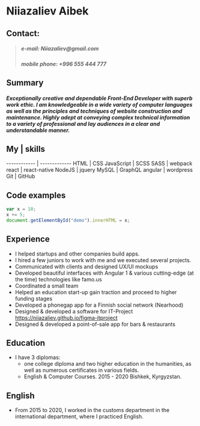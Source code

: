 # Niiazaliev Aibek

## Contact:
>##### **e-mail:** _Niiazaliev@gmail.com_ 
>##### **mobile phone:** _+996 555 444 777_

## Summary 
##### Exceptionally creative and dependable Front-End Developer with superb work ethic. I am knowledgeable in a wide variety of computer languages as well as the principles and techniques of website construction and maintenance. Highly adept at conveying complex technical information to a variety of professional and lay audiences in a clear and understandable manner.

## My | skills 
------------ | -------------
HTML | CSS 
JavaScript | SCSS
SASS | webpack
react | react-native
NodeJS | jquery
MySQL | GraphQL
angular | wordpress
Git | GitHub

## Code examples
```javascript
var x = 10;
x += 5;
document.getElementById("demo").innerHTML = x;
```

## Experience 
* I helped startups and other companies build apps. 
* I hired a few juniors to work with me and we executed several projects.
* Communicated with clients and designed UX/UI mockups
* Developed beautiful interfaces with Angular 1 & various cutting-edge (at the time) technologies like famo.us
* Coordinated a small team
* Helped an education start-up gain traction and proceed to higher funding stages
* Developed a phonegap app for a Finnish social network (Nearhood)
* Designed & developed a software for IT-Project https://niiazaliev.github.io/figma-itproject
* Designed & developed a point-of-sale app for bars & restaurants



## Education

- I have 3 diplomas:
    - one college diploma and two higher education in the humanities, as well as numerous certificates in various fields.
    - English & Computer Courses.
    2015 - 2020
    Bishkek, Kyrgyzstan.

## English
* From 2015 to 2020, I worked in the customs department in the international department, where I practiced English.
